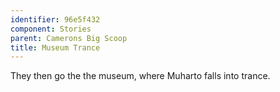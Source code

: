 ```yaml
---
identifier: 96e5f432
component: Stories
parent: Camerons Big Scoop 
title: Museum Trance
---
```

They then go the the museum, where Muharto falls into trance.
